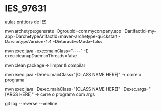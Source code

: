# IES_97631
aulas práticas de IES

mvn archetype:generate -DgroupId=com.mycompany.app -DartifactId=my-app -DarchetypeArtifactId=maven-archetype-quickstart -DarchetypeVersion=1.4 -DinteractiveMode=false

mvn exec:java -exec:mainClass="----" -D exec:cleanupDaemonThreads=false

mvn clean package -> limpar & compilar

mvn exec:java -Dexec.mainClass="[CLASS NAME HERE]" -> corre o programa

mvn exec:java -Dexec.mainClass="[CLASS NAME HERE]" -Dexec.args="[ARGS HERE]" -> corre o programa com args


git log --reverse --oneline  
